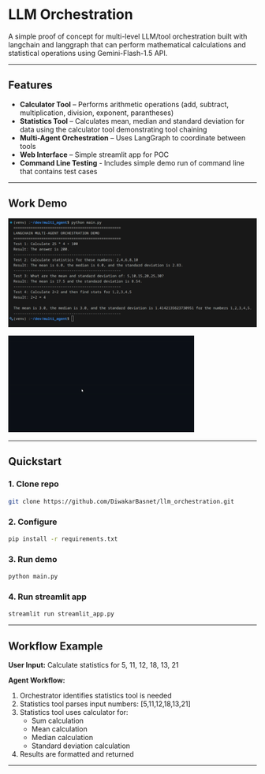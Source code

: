 # LLM Orchestration

A simple proof of concept for multi-level LLM/tool orchestration built with langchain and langgraph that can perform mathematical calculations and statistical operations using Gemini-Flash-1.5 API.

---

## Features

* **Calculator Tool** – Performs arithmetic operations (add, subtract, multiplication, division, exponent, parantheses)
* **Statistics Tool** – Calculates mean, median and standard deviation for data using the calculator tool demonstrating tool chaining
* **Multi-Agent Orchestration** – Uses LangGraph to coordinate between tools
* **Web Interface** – Simple streamlit app for POC
* **Command Line Testing** - Includes simple demo run of command line that contains test cases

---

## Work Demo

![Demo Run](assets/demo_run.png)

![Streamlit Demo](assets/streamlit_run.gif)

---
## Quickstart

### 1. Clone repo

```bash
git clone https://github.com/DiwakarBasnet/llm_orchestration.git
```

### 2. Configure

```bash
pip install -r requirements.txt
```

### 3. Run demo

```bash
python main.py
```

### 4. Run streamlit app

```bash
streamlit run streamlit_app.py
```

---

## Workflow Example

**User Input:** Calculate statistics for 5, 11, 12, 18, 13, 21

**Agent Workflow:**

1. Orchestrator identifies statistics tool is needed
2. Statistics tool parses input numbers: [5,11,12,18,13,21]
3. Statistics tool uses calculator for:
    * Sum calculation
    * Mean calculation
    * Median calculation
    * Standard deviation calculation
4. Results are formatted and returned

---

